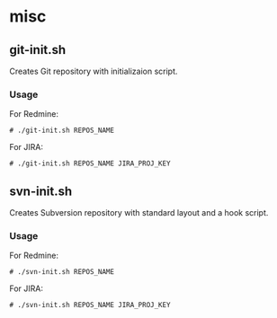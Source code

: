 # misc

## git-init.sh

Creates Git repository with initializaion script.

### Usage
For Redmine:

    # ./git-init.sh REPOS_NAME

For JIRA:

    # ./git-init.sh REPOS_NAME JIRA_PROJ_KEY

## svn-init.sh

Creates Subversion repository with standard layout and a hook script.

### Usage
For Redmine:

    # ./svn-init.sh REPOS_NAME

For JIRA:

    # ./svn-init.sh REPOS_NAME JIRA_PROJ_KEY
